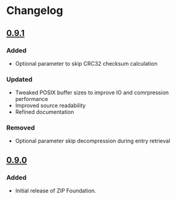 # Changelog
## [0.9.1](https://github.com/weichsel/ZIPFoundation/releases/tag/0.9.1)
### Added
 - Optional parameter to skip CRC32 checksum calculation
 
### Updated
 - Tweaked POSIX buffer sizes to improve IO and comrpression performance
 - Improved source readability
 - Refined documentation
 
### Removed

 - Optional parameter skip decompression during entry retrieval
 
## [0.9.0](https://github.com/weichsel/ZIPFoundation/releases/tag/0.9.0)
### Added
 - Initial release of ZIP Foundation.